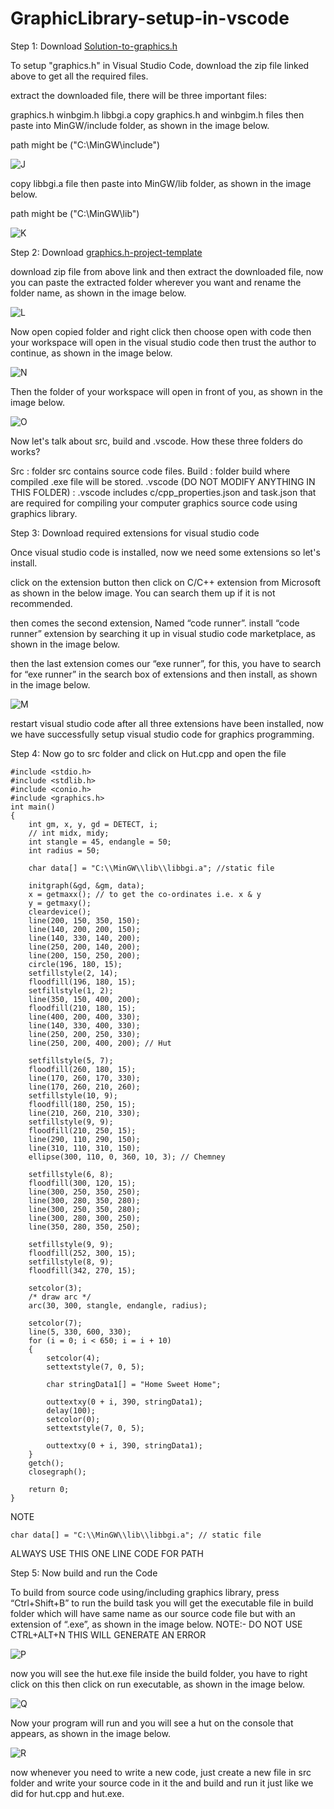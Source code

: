 # GraphicLibrary-setup-in-vscode
Step 1: Download [Solution-to-graphics.h](https://github.com/ullaskunder3/Solution-to-graphics.h)

To setup "graphics.h" in Visual Studio Code, download the zip file linked above to get all the required files.

extract the downloaded file, there will be three important files:

graphics.h
winbgim.h
libbgi.a
copy graphics.h and winbgim.h files then paste into MinGW/include folder, as shown in the image below.

path might be ("C:\MinGW\include")

![J](https://github.com/user-attachments/assets/f270596e-d0fa-4e69-9644-6a8653b71c37)

copy libbgi.a file then paste into MinGW/lib folder, as shown in the image below.

path might be ("C:\MinGW\lib")

![K](https://github.com/user-attachments/assets/4f343fd9-a9ad-4e18-a816-bd2a0f788795)

Step 2: Download [graphics.h-project-template](https://github.com/ullaskunder3/graphics.h-project-template)

download zip file from above link and then extract the downloaded file, now you can paste the extracted folder wherever you want and rename the folder name, as shown in the image below.

![L](https://github.com/user-attachments/assets/3a18a0b7-f3f4-4fdf-96be-cbd1ad32b317)

Now open copied folder and right click then choose open with code then your workspace will open in the visual studio code then trust the author to continue, as shown in the image below.

![N](https://github.com/user-attachments/assets/3d4a4219-ae97-41f5-91aa-5ce9b0be80ce)

Then the folder of your workspace will open in front of you, as shown in the image below.

![O](https://github.com/user-attachments/assets/2b230556-597f-481f-b3e2-484af93f9cce)

Now let's talk about src, build and .vscode. How these three folders do works?

Src : folder src contains source code files.
Build : folder build where compiled .exe file will be stored.
.vscode (DO NOT MODIFY ANYTHING IN THIS FOLDER) : .vscode includes c/cpp_properties.json and task.json that are required for compiling your computer graphics source code using graphics library.

Step 3: Download required extensions for visual studio code

Once visual studio code is installed, now we need some extensions so let's install.

click on the extension button then click on C/C++ extension from Microsoft as shown in the below image. You can search them up if it is not recommended.

then comes the second extension, Named “code runner”. install “code runner” extension by searching it up in visual studio code marketplace, as shown in the image below.

then the last extension comes our “exe runner”, for this, you have to search for “exe runner” in the search box of extensions and then install, as shown in the image below.

![M](https://github.com/user-attachments/assets/51a16555-6278-46aa-ae2a-cdefff7fa40f)

restart visual studio code after all three extensions have been installed, now we have successfully setup visual studio code for graphics programming.

Step 4: Now go to src folder and click on Hut.cpp and open the file

```
#include <stdio.h>
#include <stdlib.h>
#include <conio.h>
#include <graphics.h>
int main()
{
    int gm, x, y, gd = DETECT, i;
    // int midx, midy;
    int stangle = 45, endangle = 50;
    int radius = 50;
    
    char data[] = "C:\\MinGW\\lib\\libbgi.a"; //static file

    initgraph(&gd, &gm, data);
    x = getmaxx(); // to get the co-ordinates i.e. x & y
    y = getmaxy();
    cleardevice();
    line(200, 150, 350, 150);
    line(140, 200, 200, 150);
    line(140, 330, 140, 200);
    line(250, 200, 140, 200);
    line(200, 150, 250, 200);
    circle(196, 180, 15);
    setfillstyle(2, 14);
    floodfill(196, 180, 15);
    setfillstyle(1, 2);
    line(350, 150, 400, 200);
    floodfill(210, 180, 15);
    line(400, 200, 400, 330);
    line(140, 330, 400, 330);
    line(250, 200, 250, 330);
    line(250, 200, 400, 200); // Hut

    setfillstyle(5, 7);
    floodfill(260, 180, 15);
    line(170, 260, 170, 330);
    line(170, 260, 210, 260);
    setfillstyle(10, 9);
    floodfill(180, 250, 15);
    line(210, 260, 210, 330);
    setfillstyle(9, 9);
    floodfill(210, 250, 15);
    line(290, 110, 290, 150);
    line(310, 110, 310, 150);
    ellipse(300, 110, 0, 360, 10, 3); // Chemney

    setfillstyle(6, 8);
    floodfill(300, 120, 15);
    line(300, 250, 350, 250);
    line(300, 280, 350, 280);
    line(300, 250, 350, 280);
    line(300, 280, 300, 250);
    line(350, 280, 350, 250);

    setfillstyle(9, 9);
    floodfill(252, 300, 15);
    setfillstyle(8, 9);
    floodfill(342, 270, 15);

    setcolor(3);
    /* draw arc */
    arc(30, 300, stangle, endangle, radius);

    setcolor(7);
    line(5, 330, 600, 330);
    for (i = 0; i < 650; i = i + 10)
    {
        setcolor(4);
        settextstyle(7, 0, 5);

        char stringData1[] = "Home Sweet Home";

        outtextxy(0 + i, 390, stringData1);
        delay(100);
        setcolor(0);
        settextstyle(7, 0, 5);

        outtextxy(0 + i, 390, stringData1);
    }
    getch();
    closegraph();

    return 0;
}
```

NOTE 
```
char data[] = "C:\\MinGW\\lib\\libbgi.a"; // static file
```
ALWAYS USE THIS ONE LINE CODE FOR PATH 

Step 5: Now build and run the Code

To build from source code using/including graphics library, press “Ctrl+Shift+B” to run the build task you will get the executable file in build folder which will have same name as our source code file but with an extension of “.exe”, as shown in the image below.
NOTE:- DO NOT USE CTRL+ALT+N THIS WILL GENERATE AN ERROR

![P](https://github.com/user-attachments/assets/e0f41061-52bc-4ef8-95eb-96e5ef3cc076)

now you will see the hut.exe file inside the build folder, you have to right click on this then click on run executable, as shown in the image below.

![Q](https://github.com/user-attachments/assets/127df6ba-4174-4bfa-baef-9cc3eefffc90)

Now your program will run and you will see a hut on the console that appears, as shown in the image below.

![R](https://github.com/user-attachments/assets/212753de-cc4e-42a4-988d-246d56879603)

now whenever you need to write a new code, just create a new file in src folder and write your source code in it the and build and run it just like we did for hut.cpp and hut.exe.

